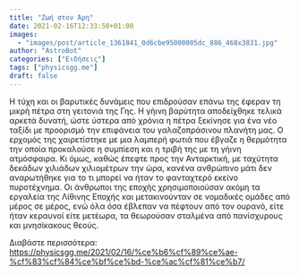 ```yaml
---
title: "Ζωή στον Άρη"
date: 2021-02-16T12:33:50+01:00
images:
  - "images/post/article_1361841_0d6cbe95000005dc_886_468x3831.jpg"
author: "AstroBot"
categories: ["Ειδήσεις"]
tags: ["physicsgg.me"]
draft: false
---
```


Η τύχη και οι βαρυτικές δυνάμεις που επιδρούσαν επάνω της έφεραν τη μικρή πέτρα στη γειτονιά της Γης. Η γήινη βαρύτητα αποδείχθηκε τελικά αρκετά δυνατή, ώστε ύστερα από χρόνια η πέτρα ξεκίνησε για ένα νέο ταξίδι με προορισμό την επιφάνεια του γαλαζοπράσινου πλανήτη μας. Ο ερχομός της χαιρετίστηκε με μια λαμπερή φωτιά που έβγαζε η θερμότητα την οποία προκαλούσε η συμπίεση και η τριβή της με τη γήινη ατμόσφαιρα. Κι όμως, καθώς έπεφτε προς την Ανταρκτική, με ταχύτητα δεκάδων χιλιάδων χιλιομέτρων την ώρα, κανένα ανθρώπινο μάτι δεν αναρωτήθηκε για το τι μπορεί να ήταν το φανταχτερό εκείνο πυροτέχνημα. Οι άνθρωποι της εποχής χρησιμοποιούσαν ακόμη τα εργαλεία της Λίθινης Εποχής και μετακινούνταν σε νομαδικές ομάδες από μέρος σε μέρος, ενώ όλα όσα έβλεπαν να πέφτουν από τον ουρανό, είτε ήταν κεραυνοί είτε μετέωρα, τα θεωρούσαν σταλμένα από πανίσχυρους και μνησίκακους θεούς.

Διαβάστε περισσότερα: https://physicsgg.me/2021/02/16/%ce%b6%cf%89%ce%ae-%cf%83%cf%84%ce%bf%ce%bd-%ce%ac%cf%81%ce%b7/
